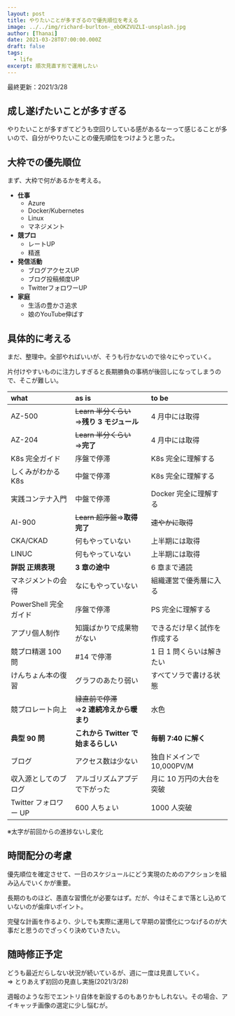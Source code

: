 ```yaml
---
layout: post
title: やりたいことが多すぎるので優先順位を考える
image: ../../img/richard-burlton-_ebOKZVUZLI-unsplash.jpg
author: [Thanai]
date: 2021-03-28T07:00:00.000Z
draft: false
tags:
  - life
excerpt: 順次見直す形で運用したい
---
```


<!-- prettier-ignore-start -->

最終更新：2021/3/28

## 成し遂げたいことが多すぎる

やりたいことが多すぎてどうも空回りしている感があるなーって感じることが多いので、自分がやりたいことの優先順位をつけようと思った。

## 大枠での優先順位

まず、大枠で何があるかを考える。

- **仕事**
  - Azure
  - Docker/Kubernetes
  - Linux
  - マネジメント
- **競プロ**
  - レートUP
  - 精進
- **発信活動**
  - ブログアクセスUP
  - ブログ投稿頻度UP
  - TwitterフォロワーUP
- **家庭**
  - 生活の豊かさ追求
  - 娘のYouTube伸ばす

## 具体的に考える

まだ、整理中。全部やればいいが、そうも行かないので徐々にやっていく。

片付けやすいものに注力しすぎると長期勝負の事柄が後回しになってしまうので、そこが難しい。

<!-- prettier-ignore-end -->

| what                  | as is                                             | to be                        |
| :-------------------- | :------------------------------------------------ | :--------------------------- |
| AZ-500                | <s>Learn 半分くらい</s><br>⇒**残り 3 モジュール** | 4 月中には取得               |
| AZ-204                | <s>Learn 半分くらい</s><br>⇒**完了**              | 4 月中には取得               |
| K8s 完全ガイド        | 序盤で停滞                                        | K8s 完全に理解する           |
| しくみがわかる K8s    | 中盤で停滞                                        | K8s 完全に理解する           |
| 実践コンテナ入門      | 中盤で停滞                                        | Docker 完全に理解する        |
| AI-900                | <s>Learn 超序盤</s>⇒**取得完了**                  | <s>速やかに取得</s>          |
| CKA/CKAD              | 何もやっていない                                  | 上半期には取得               |
| LINUC                 | 何もやっていない                                  | 上半期には取得               |
| **詳説 正規表現**     | **3 章の途中**                                    | 6 章まで通読                 |
| マネジメントの会得    | なにもやっていない                                | 組織運営で優秀層に入る       |
| PowerShell 完全ガイド | 序盤で停滞                                        | PS 完全に理解する            |
| アプリ個人制作        | 知識ばかりで成果物がない                          | できるだけ早く試作を作成する |
| 競プロ精選 100 問     | #14 で停滞                                        | 1 日 1 問くらいは解きたい    |
| けんちょん本の復習    | グラフのあたり弱い                                | すべてソラで書ける状態       |
| 競プロレート向上      | <s>緑直前で停滞</s><br>⇒**2 連続冷えから暖まり**  | 水色                         |
| **典型 90 問**        | **これから Twitter で始まるらしい**               | **毎朝 7:40 に解く**         |
| ブログ                | アクセス数は少ない                                | 独自ドメインで 10,000PV/M    |
| 収入源としてのブログ  | アルゴリズムアプデで下がった                      | 月に 10 万円の大台を突破     |
| Twitter フォロワー UP | 600 人ちょい                                      | 1000 人突破                  |

<!-- prettier-ignore-start -->

※太字が前回からの進捗ないし変化

## 時間配分の考慮

優先順位を確定させて、一日のスケジュールにどう実現のためのアクションを組み込んでいくかが重要。

長期のものほど、愚直な習慣化が必要なはず。だが、今はそこまで落とし込めていないのが歯痒いポイント。

完璧な計画を作るより、少しでも実際に運用して早期の習慣化につなげるのが大事だと思うのでざっくり決めていきたい。

## 随時修正予定

どうも最近だらしない状況が続いているが、週に一度は見直していく。  
⇒ とりあえず初回の見直し実施(2021/3/28)

週報のような形でエントリ自体を新設するのもありかもしれない。その場合、アイキャッチ画像の選定に少し悩むが。
